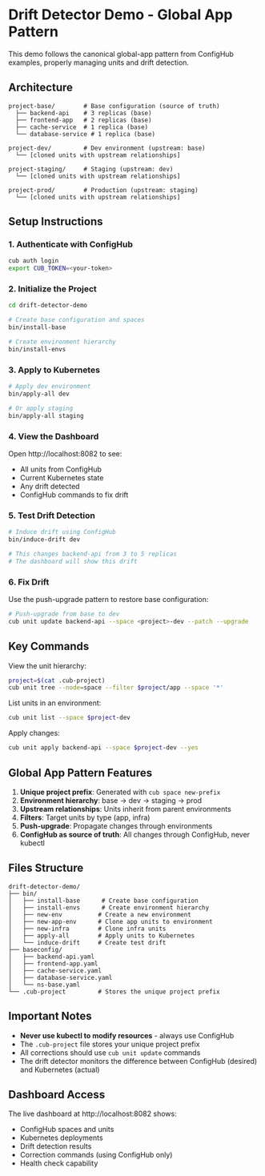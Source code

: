 # Drift Detector Demo - Global App Pattern

This demo follows the canonical global-app pattern from ConfigHub examples, properly managing units and drift detection.

## Architecture

```
project-base/        # Base configuration (source of truth)
  ├── backend-api    # 3 replicas (base)
  ├── frontend-app   # 2 replicas (base)
  ├── cache-service  # 1 replica (base)
  └── database-service # 1 replica (base)

project-dev/         # Dev environment (upstream: base)
  └── [cloned units with upstream relationships]

project-staging/     # Staging (upstream: dev)
  └── [cloned units with upstream relationships]

project-prod/        # Production (upstream: staging)
  └── [cloned units with upstream relationships]
```

## Setup Instructions

### 1. Authenticate with ConfigHub

```bash
cub auth login
export CUB_TOKEN=<your-token>
```

### 2. Initialize the Project

```bash
cd drift-detector-demo

# Create base configuration and spaces
bin/install-base

# Create environment hierarchy
bin/install-envs
```

### 3. Apply to Kubernetes

```bash
# Apply dev environment
bin/apply-all dev

# Or apply staging
bin/apply-all staging
```

### 4. View the Dashboard

Open http://localhost:8082 to see:
- All units from ConfigHub
- Current Kubernetes state
- Any drift detected
- ConfigHub commands to fix drift

### 5. Test Drift Detection

```bash
# Induce drift using ConfigHub
bin/induce-drift dev

# This changes backend-api from 3 to 5 replicas
# The dashboard will show this drift
```

### 6. Fix Drift

Use the push-upgrade pattern to restore base configuration:

```bash
# Push-upgrade from base to dev
cub unit update backend-api --space <project>-dev --patch --upgrade
```

## Key Commands

View the unit hierarchy:
```bash
project=$(cat .cub-project)
cub unit tree --node=space --filter $project/app --space '*'
```

List units in an environment:
```bash
cub unit list --space $project-dev
```

Apply changes:
```bash
cub unit apply backend-api --space $project-dev --yes
```

## Global App Pattern Features

1. **Unique project prefix**: Generated with `cub space new-prefix`
2. **Environment hierarchy**: base → dev → staging → prod
3. **Upstream relationships**: Units inherit from parent environments
4. **Filters**: Target units by type (app, infra)
5. **Push-upgrade**: Propagate changes through environments
6. **ConfigHub as source of truth**: All changes through ConfigHub, never kubectl

## Files Structure

```
drift-detector-demo/
├── bin/
│   ├── install-base      # Create base configuration
│   ├── install-envs      # Create environment hierarchy
│   ├── new-env          # Create a new environment
│   ├── new-app-env      # Clone app units to environment
│   ├── new-infra        # Clone infra units
│   ├── apply-all        # Apply units to Kubernetes
│   └── induce-drift     # Create test drift
├── baseconfig/
│   ├── backend-api.yaml
│   ├── frontend-app.yaml
│   ├── cache-service.yaml
│   ├── database-service.yaml
│   └── ns-base.yaml
└── .cub-project         # Stores the unique project prefix
```

## Important Notes

- **Never use kubectl to modify resources** - always use ConfigHub
- The `.cub-project` file stores your unique project prefix
- All corrections should use `cub unit update` commands
- The drift detector monitors the difference between ConfigHub (desired) and Kubernetes (actual)

## Dashboard Access

The live dashboard at http://localhost:8082 shows:
- ConfigHub spaces and units
- Kubernetes deployments
- Drift detection results
- Correction commands (using ConfigHub only)
- Health check capability